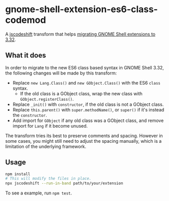 # gnome-shell-extension-es6-class-codemod

A [jscodeshift](https://github.com/facebook/jscodeshift/) transform that helps [migrating GNOME Shell extensions to 3.32](https://gitlab.gnome.org/GNOME/gnome-shell/merge_requests/361).

## What it does

In order to migrate to the new ES6 class based syntax in GNOME Shell 3.32, the following changes will be made by this transform:

- Replace `new Lang.Class()` and `new GObject.Class()` with the ES6 `class` syntax.
    - If the old class is a GObject class, wrap the new class with `GObject.registerClass()`.
- Replace `_init()` with `constructor`, if the old class is not a GObject class.
- Replace `this.parent()` with `super.methodName()`, or `super()` if it's instead the `constructor`.
- Add import for `GObject` if any old class was a GObject class, and remove import for `Lang` if it become unused.

The transform tries its best to preserve comments and spacing. However in some cases, you might still need to adjust the spacing manually, which is a limitation of the underlying framework.

## Usage

```bash
npm install
# This will modify the files in place.
npx jscodeshift --run-in-band path/to/your/extension
```

To see a example, run `npm test`.
